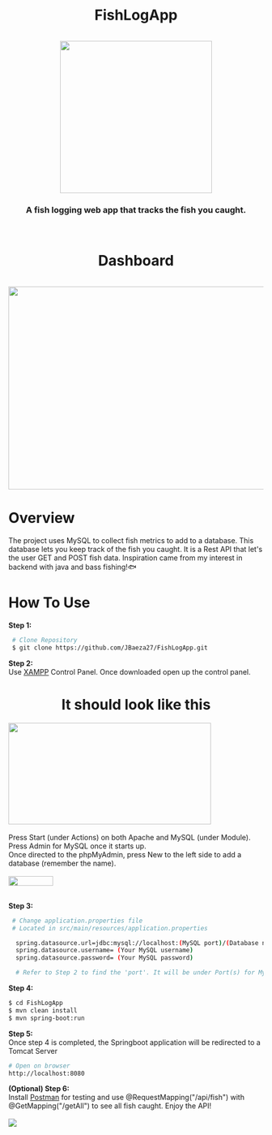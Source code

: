 <h1 align="center">
  <br>
  FishLogApp
  <br>
  <br>
  <a><img src="https://github.com/user-attachments/assets/d33d76ee-09bd-4134-8275-fdf2dedbf20b" width="300" height="300"></a>
</h1>

<h3 align="center">
  A fish logging web app that tracks the fish you caught. 
</h3>

<h1 align="center">
  <br>
    Dashboard
  <br>
  <br>
  <a><img src="https://github.com/user-attachments/assets/9f532f51-9518-4f62-aafa-84d6ca05e8e9" width="600" height="400"></a>
  <br>
</h1>

<h1>
  Overview
</h1>
<p> The project uses MySQL to collect fish metrics to add to a database. This database lets you keep track of the fish you caught. It is a Rest API that let's the user GET and POST fish data. Inspiration came from my interest in backend with java and bass fishing!🐟</p>


<h1>
  How To Use
</h1>

**Step 1:**
<br>

```bash
 # Clone Repository
 $ git clone https://github.com/JBaeza27/FishLogApp.git
```

**Step 2:**
<br>
Use [XAMPP](https://www.apachefriends.org/download.html) Control Panel. Once downloaded open up the control panel. 
<br>

<h1 align="center">It should look like this
</h1>
<a><img src="https://github.com/user-attachments/assets/9d32fc7e-87c4-4165-90cf-811881b59d8d"  width="400" height="200"></a>
<br>
<br>
Press Start (under Actions) on both Apache and MySQL (under Module). Press Admin for MySQL once it starts up.
<br>
Once directed to the phpMyAdmin, press New to the left side to add a database (remember the name).
<br>
<br>
<a><img src="https://github.com/user-attachments/assets/e30eac21-4922-4d69-bf2b-cec03b508695"  width="88" height="19"></a>
<br>
<br>

**Step 3:**

```bash
 # Change application.properties file
 # Located in src/main/resources/application.properties

  spring.datasource.url=jdbc:mysql://localhost:(MySQL port)/(Database name)
  spring.datasource.username= (Your MySQL username)
  spring.datasource.password= (Your MySQL password)

  # Refer to Step 2 to find the 'port'. It will be under Port(s) for MySQL
```

**Step 4:**

```bash
$ cd FishLogApp
$ mvn clean install
$ mvn spring-boot:run
```
**Step 5:**
<br>
Once step 4 is completed, the Springboot application will be redirected to a Tomcat Server
```bash
# Open on browser
http://localhost:8080
```
**(Optional) Step 6:**
<br>
Install [Postman](https://www.postman.com/downloads/) for testing and use @RequestMapping("/api/fish") with @GetMapping("/getAll") to see all fish caught. Enjoy the API!
<br>
<br>
<a><img src="https://github.com/user-attachments/assets/d1eb68c3-f137-4598-9208-d9b53801e7e9"></a>



